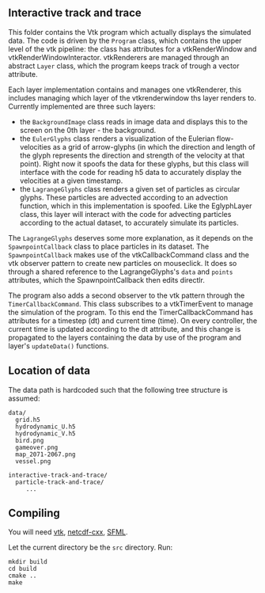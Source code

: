 ## Interactive track and trace
This folder contains the Vtk program which actually displays the simulated data. The code is driven by the `Program` class, which contains the upper level of the vtk pipeline: the class has attributes for a vtkRenderWindow and vtkRenderWindowInteractor. vtkRenderers are managed through an abstract `Layer` class, which the program keeps track of trough a vector attribute.

Each layer implementation contains and manages one vtkRenderer, this includes managing which layer of the vtkrenderwindow ths layer renders to. Currently implemented are three such layers:
 * the `BackgroundImage` class reads in image data and displays this to the screen on the 0th layer - the background.
 * the `EulerGlyphs` class renders a visualization of the Eulerian flow-velocities as a grid of arrow-glyphs (in which the direction and length of the glyph represents the direction and strength of the velocity at that point). Right now it spoofs the data for these glyphs, but this class will interface with the code for reading h5 data to accurately display the velocities at a given timestamp.
 * the `LagrangeGlyphs` class renders a given set of particles as circular glyphs. These particles are advected according to an advection function, which in this implementation is spoofed. Like the EglyphLayer class, this layer will interact with the code for advecting particles according to the actual dataset, to accurately simulate its particles.

The `LagrangeGlyphs` deserves some more explanation, as it depends on the `SpawnpointCallback` class to place particles in its dataset. The `SpawnpointCallback` makes use of the vtkCallbackCommand class and the vtk observer pattern to create new particles on mouseclick. It does so through a shared reference to the LagrangeGlyphs's `data` and `points` attributes, which the SpawnpointCallback then edits directlr. 

The program also adds a second observer to the vtk pattern through the `TimerCallbackCommand`. This class subscribes to a vtkTimerEvent to manage the simulation of the program. To this end the TimerCallbackCommand has attributes for a timestep (dt) and current time (time). On every controller, the current time is updated according to the dt attribute, and this change is propagated to the layers containing the data by use of the program and layer's `updateData()` functions.


## Location of data
The data path is hardcoded such that the following tree structure is assumed:
```
data/
  grid.h5
  hydrodynamic_U.h5
  hydrodynamic_V.h5
  bird.png
  gameover.png
  map_2071-2067.png
  vessel.png
  
interactive-track-and-trace/
  particle-track-and-trace/
     ...
```

## Compiling
You will need [vtk](https://gitlab.kitware.com/vtk/vtk), [netcdf-cxx](https://github.com/Unidata/netcdf-cxx4/),
[SFML](https://github.com/SFML/SFML).

Let the current directory be the `src` directory. Run:
```shell
mkdir build
cd build
cmake ..
make
```

